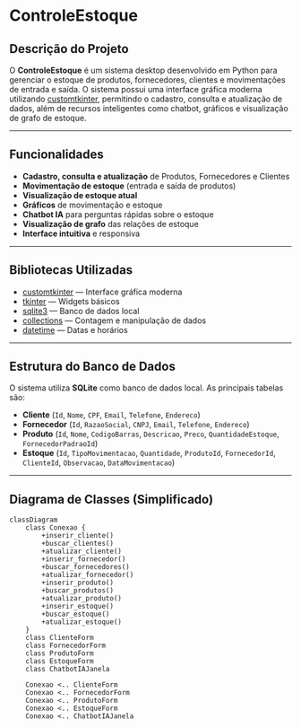 # ControleEstoque

## Descrição do Projeto

O **ControleEstoque** é um sistema desktop desenvolvido em Python para gerenciar o estoque de produtos, fornecedores, clientes e movimentações de entrada e saída. O sistema possui uma interface gráfica moderna utilizando [customtkinter](https://github.com/TomSchimansky/CustomTkinter), permitindo o cadastro, consulta e atualização de dados, além de recursos inteligentes como chatbot, gráficos e visualização de grafo de estoque.

---

## Funcionalidades

- **Cadastro, consulta e atualização** de Produtos, Fornecedores e Clientes
- **Movimentação de estoque** (entrada e saída de produtos)
- **Visualização de estoque atual**
- **Gráficos** de movimentação e estoque
- **Chatbot IA** para perguntas rápidas sobre o estoque
- **Visualização de grafo** das relações de estoque
- **Interface intuitiva** e responsiva

---

## Bibliotecas Utilizadas

- [customtkinter](https://github.com/TomSchimansky/CustomTkinter) — Interface gráfica moderna
- [tkinter](https://docs.python.org/3/library/tkinter.html) — Widgets básicos
- [sqlite3](https://docs.python.org/3/library/sqlite3.html) — Banco de dados local
- [collections](https://docs.python.org/3/library/collections.html) — Contagem e manipulação de dados
- [datetime](https://docs.python.org/3/library/datetime.html) — Datas e horários

---

## Estrutura do Banco de Dados

O sistema utiliza **SQLite** como banco de dados local. As principais tabelas são:

- **Cliente** (`Id`, `Nome`, `CPF`, `Email`, `Telefone`, `Endereco`)
- **Fornecedor** (`Id`, `RazaoSocial`, `CNPJ`, `Email`, `Telefone`, `Endereco`)
- **Produto** (`Id`, `Nome`, `CodigoBarras`, `Descricao`, `Preco`, `QuantidadeEstoque`, `FornecedorPadraoId`)
- **Estoque** (`Id`, `TipoMovimentacao`, `Quantidade`, `ProdutoId`, `FornecedorId`, `ClienteId`, `Observacao`, `DataMovimentacao`)

---

## Diagrama de Classes (Simplificado)

```mermaid
classDiagram
    class Conexao {
        +inserir_cliente()
        +buscar_clientes()
        +atualizar_cliente()
        +inserir_fornecedor()
        +buscar_fornecedores()
        +atualizar_fornecedor()
        +inserir_produto()
        +buscar_produtos()
        +atualizar_produto()
        +inserir_estoque()
        +buscar_estoque()
        +atualizar_estoque()
    }
    class ClienteForm
    class FornecedorForm
    class ProdutoForm
    class EstoqueForm
    class ChatbotIAJanela

    Conexao <.. ClienteForm
    Conexao <.. FornecedorForm
    Conexao <.. ProdutoForm
    Conexao <.. EstoqueForm
    Conexao <.. ChatbotIAJanela
```